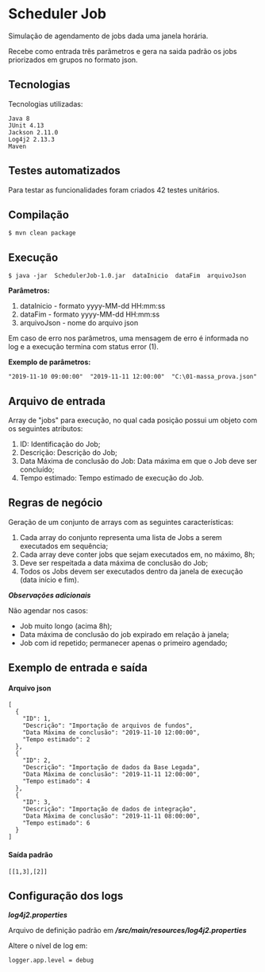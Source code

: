 # Scheduler Job

Simulação de agendamento de jobs dada uma janela horária.

Recebe como entrada três parâmetros e gera na saida padrão os jobs priorizados em grupos no formato json.


## Tecnologias
Tecnologias utilizadas:

    Java 8
    JUnit 4.13
	Jackson 2.11.0
	Log4j2 2.13.3
	Maven

## Testes automatizados
Para testar as funcionalidades foram criados 42 testes unitários.

## Compilação
```
$ mvn clean package
```

## Execução
```
$ java -jar  SchedulerJob-1.0.jar  dataInicio  dataFim  arquivoJson
```
**Parâmetros:**
1. dataInicio  - formato  yyyy-MM-dd HH:mm:ss
2. dataFim     - formato  yyyy-MM-dd HH:mm:ss
3. arquivoJson - nome do arquivo json

Em caso de erro nos parâmetros, uma mensagem de erro é informada no log e a execução termina com status error (1). 

**Exemplo de parâmetros:**
```
"2019-11-10 09:00:00"  "2019-11-11 12:00:00"  "C:\01-massa_prova.json"
```

## Arquivo de entrada
Array de "jobs" para execução, no qual cada posição possui um objeto com os seguintes atributos: 
1) ID: Identificação do Job;
1)	Descrição: Descrição do Job; 
2)	Data Máxima de conclusão do Job: Data máxima em que o Job deve ser concluído; 
3)	Tempo estimado: Tempo estimado de execução do Job. 

## Regras de negócio
Geração de um conjunto de arrays com as seguintes características:
1)	Cada array do conjunto representa uma lista de Jobs a serem executados em sequência;
2)	Cada array deve conter jobs que sejam executados em, no máximo, 8h; 
3)	Deve ser respeitada a data máxima de conclusão do Job; 
4)	Todos os Jobs devem ser executados dentro da janela de execução (data início e fim). 

***Observações adicionais***

Não agendar nos casos:
- Job muito longo (acima 8h);
- Data máxima de conclusão do job expirado em relação à janela;
- Job com id repetido; permanecer apenas o primeiro agendado;

## Exemplo de entrada e saída
#### Arquivo json
```
[
  {
    "ID": 1,
    "Descrição": "Importação de arquivos de fundos",
    "Data Máxima de conclusão": "2019-11-10 12:00:00",
    "Tempo estimado": 2
  },
  {
    "ID": 2,
    "Descrição": "Importação de dados da Base Legada",
    "Data Máxima de conclusão": "2019-11-11 12:00:00",
    "Tempo estimado": 4
  },
  {
    "ID": 3,
    "Descrição": "Importação de dados de integração",
    "Data Máxima de conclusão": "2019-11-11 08:00:00",
    "Tempo estimado": 6
  }
] 
```

#### Saída padrão
```
[[1,3],[2]]
```

## Configuração dos logs
***log4j2.properties***

Arquivo de definição padrão em ***/src/main/resources/log4j2.properties***

Altere o nível de log em:
```
logger.app.level = debug
```
